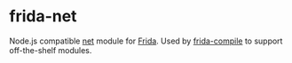 # frida-net

Node.js compatible [net](https://nodejs.org/api/net.html) module for
[Frida](http://www.frida.re). Used by [frida-compile](https://github.com/frida/frida-compile)
to support off-the-shelf modules.
